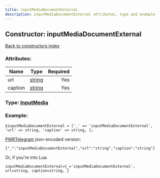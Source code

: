 ```yaml
---
title: inputMediaDocumentExternal
description: inputMediaDocumentExternal attributes, type and example
---
```

## Constructor: inputMediaDocumentExternal  
[Back to constructors index](index.md)



### Attributes:

| Name     |    Type       | Required |
|----------|:-------------:|---------:|
|url|[string](../types/string.md) | Yes|
|caption|[string](../types/string.md) | Yes|



### Type: [InputMedia](../types/InputMedia.md)


### Example:

```
$inputMediaDocumentExternal = ['_' => 'inputMediaDocumentExternal', 'url' => string, 'caption' => string, ];
```  

[PWRTelegram](https://pwrtelegram.xyz) json-encoded version:

```
{"_":"inputMediaDocumentExternal","url":"string","caption":"string"}
```


Or, if you're into Lua:  


```
inputMediaDocumentExternal={_='inputMediaDocumentExternal', url=string, caption=string, }

```


